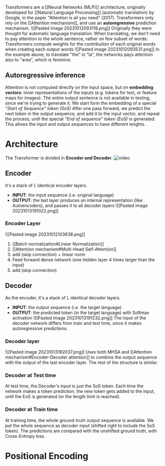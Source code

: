Transformers are a [[Neural Networks (MLP)]] architecture, originally developed for [[Natural Language Processing]] (automatic translation) by Google, in the paper "Attention is all you need" (2017).
Transformers only rely on the [[Attention mechanism]], and use an **autoregressive** prediction mechanism.
![[Pasted image 20231012093118.png]]
Originally they were thought for automatic language translation:
When translating, we don't need to pay attention to the whole sentence, rather on few subset of words: Transformers compute weights for the contribution of each original words when creating each output words 
![[Pasted image 20231012093531.png]]
In the example above, to translate "the" in "la", the networks pays attention also to "area", which is feminine.
## Autoregressive inference
Attention is not computed directly on the input space, but on **embedding vectors**: inner representations of the inputs (e.g. tokens for text, or feature maps for images).
The entire output sentence is not available in testing, since we're trying to generate it.
We start form the embedding of a special _"Start of Sequence" token (SoS)_
After one pass forward, we predict the next token in the output sequence, and add it to the input vector, and repeat the process, until the special _"End of sequence" token (EoS)_ is generated.
This allows the input and output sequences to have different lenghts.
# Architecture
The Transformer is divided in **Encoder and Decoder**.
![video](https://www.youtube.com/watch?v=4Bdc55j80l8)
## Encoder
It's a stack of L identical encoder layers.
- **INPUT**: the input sequence (i.e. original language)
- **OUTPUT**: the last layer produces an internal representation (like Autoencoders), and passes it to all decoder layers
![[Pasted image 20231013191022.png]]
### Encoder Layer
![[Pasted image 20231012103638.png]]
1) [[Batch normalization#Linear Normalization]]
2) [[Attention mechanism#Multi-Head Self-Attention]]
3) add (skip connection) + linear norm
4) Feed forward dense network (one hidden layer 4 times larger than the input)
5) add (skip connection)

## Decoder
As the encoder, it's a stack of L identical decoder layers.
- **INPUT**: the output sequence (i.e. the target language)
- **OUTPUT**: the predicted token (in the target language) with Softmax activation
![[Pasted image 20231013191232.png]]
The input of the decoder network differs from train and test time, since it makes autoregressive predictions.

### Decoder layer
![[Pasted image 20231013192037.png]]
Uses both MHSA and [[Attention mechanism#Encoder-Decoder attention]] to combine the output sequence with the output of the last encoder layer. The rest of the structure is similar.

### Decoder at Test time 
At test time, the Decoder's input is just the SoS token. Each time the network makes a token prediction, the new token gets added to the input, until the EoS is generated (or the length limit is reached).
### Decoder at Train time
At training time, the whole ground-truth output sequence is available. We put the whole sequence as decoder input (shifted right to include the SoS token).
The predictions are compared with the unshifted ground truth, with Cross-Entropy loss.

# Positional Encoding
